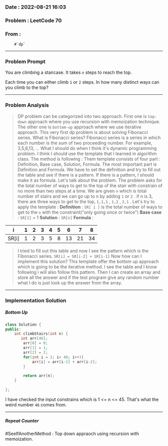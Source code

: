 ### Date :  2022-08-21 16:03

### Problem : LeetCode 70


### From : 
		#`dp`
---
### Problem Prompt 
You are climbing a staircase. It takes `n` steps to reach the top.

Each time you can either climb `1` or `2` steps. In how many distinct ways can you climb to the top?



---
### Problem Analysis
>DP problem can be categorized into two approach. First one is `top-down` approach where you use recursion with memoization technique. The other one is `bottem-up` approach where we use iterative approach. This very first dp problem is about solving Fibonacci series.  What is Fibonacci series? Fibonacci series is a series in which each number is the sum of two proceeding number. For example, 3,5,8,13, ... What I should do when I think it's dynamic programming problem. I think I should use the template that I learned in algorithm class. The method is following :
>Them template consists of four part : Definition, Base case, Solution, Formula. The most important part is Definition and Formula. We have to set the definition and try to fill out the table and see if there is a pattern. If there is a pattern, I should make it as formula. 
>	Let's talk about the problem. The problem asks for the total number of ways to get to the top of the stair with constrain of no more than two steps at a time.  We are given `n` which is total number of stairs and we can go up to n by adding `1` or `2` . if n is 3, there are three ways to get to the top, `1,1,1` , `1,2` , `2,1` . 
>	Let's try to apply the template :
>		 **Definition** : `SR[ i ]`  is the total number of ways to get to the `n` with the constraint("only going once or twice")
>		 **Base case** : `SR[1]` = 1
>		 **Solution** : `SR[n]`
>		 **Formula** :
>		  

| i     | 1   | 2   | 3   | 4   | 5   | 6   | 7   | 8   | 
| ----- | --- | --- | --- | --- | --- | --- | --- | --- |
| SR[i] | 1 |  2   |  3   |  5   | 8    | 13 | 21    |34        |
>I tried to fill out this table and now I see the pattern which is the Fibonacci series. `SR[i] = SR[i-2] + SR[i-1]` Now how can I implement this solution? This template offer the bottom up approach which is going to be the iterative method. I see the table and I know following i will also follow this pattern. Then I can create an array and store all the answer and if the test program give any random number what I do is just look up the answer from the array.

---
### Implementation Solution
##### Bottom Up
```cpp
class Solution {
public:
    int climbStairs(int n) {
       int arr[46];
        arr[0] = 0;
        arr[1] = 1;
        arr[2] = 2;
        for(int i = 3; i< 46; i++){
            arr[i] = arr[i-1] + arr[i-2];
        }
        
        return arr[n];
    }
    
};

```
 I have checked the input constrains which is 1 <= n <= 45. That's what the weird number `46` comes from.

---
##### Repeat Counter

#SeeIfAnotherMethod : Top down appraoch using recursion with memoization.
